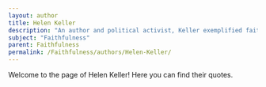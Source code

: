 ```yaml
---
layout: author
title: Helen Keller
description: "An author and political activist, Keller exemplified faithfulness in overcoming her disabilities and spoke on the significance of loyalty and perseverance."
subject: "Faithfulness"
parent: Faithfulness
permalink: /Faithfulness/authors/Helen-Keller/
---
```


Welcome to the page of Helen Keller! Here you can find their quotes.
